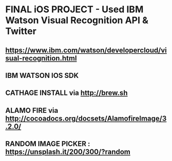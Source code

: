 # FINAL iOS PROJECT - Used IBM Watson Visual Recognition API & Twitter 
## https://www.ibm.com/watson/developercloud/visual-recognition.html
## IBM WATSON IOS SDK
## CATHAGE INSTALL via http://brew.sh <FRAMEWORK>
## ALAMO FIRE via http://cocoadocs.org/docsets/AlamofireImage/3.2.0/
## RANDOM IMAGE PICKER : https://unsplash.it/200/300/?random
